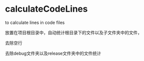 calculateCodeLines
==================

to calculate lines in code files

放置在项目根目录中，自动统计根目录下的文件以及子文件夹中的文件，

去除空行

去除debug文件夹以及release文件夹中的文件统计
